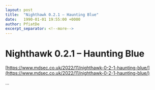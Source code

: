 ```yaml
---
layout: post
title:  "Nighthawk 0.2.1 – Haunting Blue"
date:   1990-01-01 19:55:00 +0000
author: PfiatDe
excerpt_separator: <!--more-->
---
```


# Nighthawk 0.2.1 – Haunting Blue

[https://www.mdsec.co.uk/2022/11/nighthawk-0-2-1-haunting-blue/](https://www.mdsec.co.uk/2022/11/nighthawk-0-2-1-haunting-blue/)

...
<!--more-->
